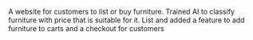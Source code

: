 A website for customers to list or buy furniture. Trained AI to classify furniture with price that is suitable for it. List and added a feature to add furniture to carts and a checkout for customers
